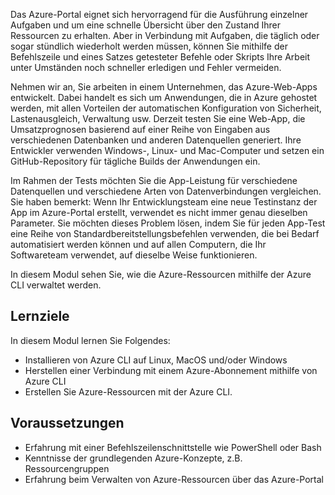 Das Azure-Portal eignet sich hervorragend für die Ausführung einzelner Aufgaben und um eine schnelle Übersicht über den Zustand Ihrer Ressourcen zu erhalten. Aber in Verbindung mit Aufgaben, die täglich oder sogar stündlich wiederholt werden müssen, können Sie mithilfe der Befehlszeile und eines Satzes getesteter Befehle oder Skripts Ihre Arbeit unter Umständen noch schneller erledigen und Fehler vermeiden. 

Nehmen wir an, Sie arbeiten in einem Unternehmen, das Azure-Web-Apps entwickelt. Dabei handelt es sich um Anwendungen, die in Azure gehostet werden, mit allen Vorteilen der automatischen Konfiguration von Sicherheit, Lastenausgleich, Verwaltung usw. Derzeit testen Sie eine Web-App, die Umsatzprognosen basierend auf einer Reihe von Eingaben aus verschiedenen Datenbanken und anderen Datenquellen generiert. Ihre Entwickler verwenden Windows-, Linux- und Mac-Computer und setzen ein GitHub-Repository für tägliche Builds der Anwendungen ein. 

Im Rahmen der Tests möchten Sie die App-Leistung für verschiedene Datenquellen und verschiedene Arten von Datenverbindungen vergleichen. Sie haben bemerkt: Wenn Ihr Entwicklungsteam eine neue Testinstanz der App im Azure-Portal erstellt, verwendet es nicht immer genau dieselben Parameter. Sie möchten dieses Problem lösen, indem Sie für jeden App-Test eine Reihe von Standardbereitstellungsbefehlen verwenden, die bei Bedarf automatisiert werden können und auf allen Computern, die Ihr Softwareteam verwendet, auf dieselbe Weise funktionieren.

In diesem Modul sehen Sie, wie die Azure-Ressourcen mithilfe der Azure CLI verwaltet werden. 

## <a name="learning-objectives"></a>Lernziele
In diesem Modul lernen Sie Folgendes:

- Installieren von Azure CLI auf Linux, MacOS und/oder Windows
- Herstellen einer Verbindung mit einem Azure-Abonnement mithilfe von Azure CLI
- Erstellen Sie Azure-Ressourcen mit der Azure CLI.

## <a name="prerequisites"></a>Voraussetzungen
- Erfahrung mit einer Befehlszeilenschnittstelle wie PowerShell oder Bash
- Kenntnisse der grundlegenden Azure-Konzepte, z.B. Ressourcengruppen
- Erfahrung beim Verwalten von Azure-Ressourcen über das Azure-Portal